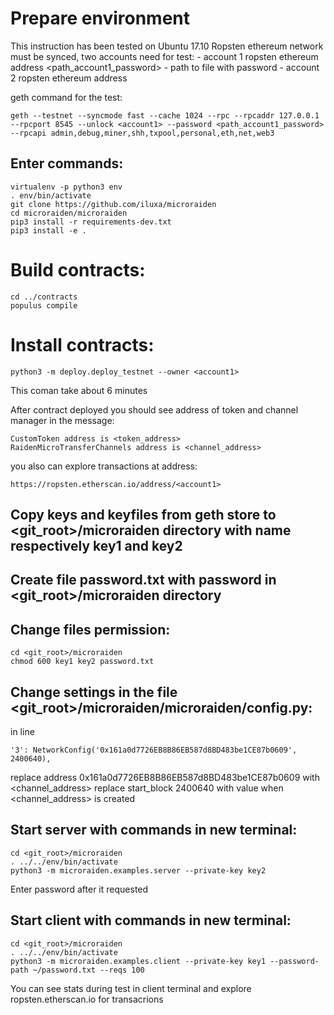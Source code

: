 # Prepare environment
This instruction has been tested on Ubuntu 17.10
Ropsten ethereum network must be synced, two accounts need for test:
<account1> - account 1 ropsten ethereum address
<path_account1_password> - path to file with <account1> password
<account2> - account 2 ropsten ethereum address

geth command for the test:
```
geth --testnet --syncmode fast --cache 1024 --rpc --rpcaddr 127.0.0.1 --rpcport 8545 --unlock <account1> --password <path_account1_password> --rpcapi admin,debug,miner,shh,txpool,personal,eth,net,web3
```

## Enter commands:
```
virtualenv -p python3 env
. env/bin/activate
git clone https://github.com/iluxa/microraiden
cd microraiden/microraiden
pip3 install -r requirements-dev.txt
pip3 install -e .
```

# Build contracts:

```
cd ../contracts
populus compile
```

# Install contracts:

```
python3 -m deploy.deploy_testnet --owner <account1>
```
This coman take about 6 minutes

After contract deployed you should see address of token and channel manager in the message:
```
CustomToken address is <token_address>
RaidenMicroTransferChannels address is <channel_address>
```
you also can explore transactions at address:
```
https://ropsten.etherscan.io/address/<account1>
```

## Copy keys <account1> and <account2> keyfiles from geth store to <git_root>/microraiden directory with name respectively key1 and key2
## Create file password.txt with <account1> password in <git_root>/microraiden directory
## Change files permission:
```
cd <git_root>/microraiden
chmod 600 key1 key2 password.txt
```

## Change settings in the file <git_root>/microraiden/microraiden/config.py:
in line
```
'3': NetworkConfig('0x161a0d7726EB8B86EB587d8BD483be1CE87b0609', 2400640),
```
replace address 0x161a0d7726EB8B86EB587d8BD483be1CE87b0609 with <channel_address>
replace start_block 2400640 with value when <channel_address> is created

## Start server with commands in new terminal:
```
cd <git_root>/microraiden
. ../../env/bin/activate
python3 -m microraiden.examples.server --private-key key2
```
Enter <address2> password after it requested

## Start client with commands in new terminal:
```
cd <git_root>/microraiden
. ../../env/bin/activate
python3 -m microraiden.examples.client --private-key key1 --password-path ~/password.txt --reqs 100
```

You can see stats during test in client terminal and explore ropsten.etherscan.io for transacrions
